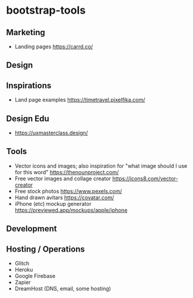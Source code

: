 # bootstrap-tools

## Marketing

* Landing pages https://carrd.co/

## Design

## Inspirations
* Land page examples https://timetravel.pixelfika.com/

## Design Edu
* https://uxmasterclass.design/

## Tools
* Vector icons and images; also inspiration for "what image should I use for this word" https://thenounproject.com/
* Free vector images and collage creator https://icons8.com/vector-creator
* Free stock photos https://www.pexels.com/
* Hand drawn avitars https://covatar.com/
* iPhone (etc) mockup generator https://previewed.app/mockups/apple/iphone

## Development

## Hosting / Operations

* Glitch
* Heroku
* Google Firebase
* Zapier
* DreamHost (DNS, email, some hosting)
